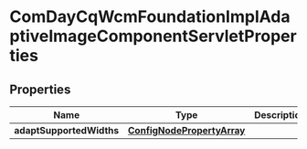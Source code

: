 

# ComDayCqWcmFoundationImplAdaptiveImageComponentServletProperties

## Properties

Name | Type | Description | Notes
------------ | ------------- | ------------- | -------------
**adaptSupportedWidths** | [**ConfigNodePropertyArray**](ConfigNodePropertyArray.md) |  |  [optional]



